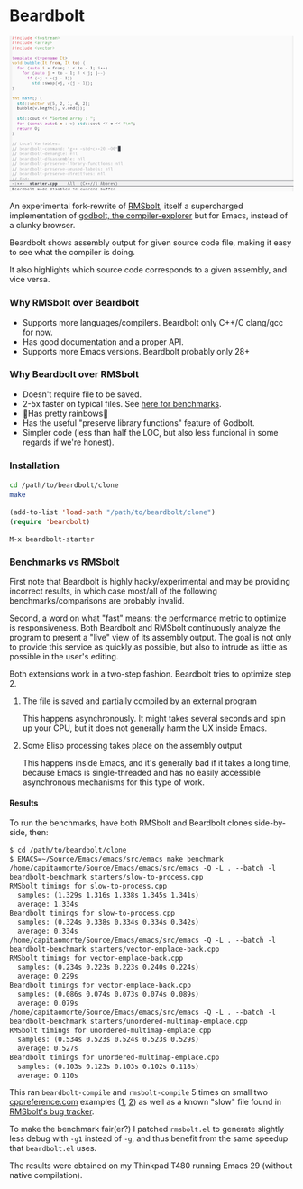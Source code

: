 # Beardbolt

![beardbolt in action](./beardbolt.gif)

An experimental fork-rewrite of
[RMSbolt](https://gitlab.com/jgkamat/rmsbolt), itself a supercharged
implementation of [godbolt, the
compiler-explorer](https://github.com/mattgodbolt/compiler-explorer)
but for Emacs, instead of a clunky browser.

Beardbolt shows assembly output for given source code file, making it
easy to see what the compiler is doing.

It also highlights which source code corresponds to a given assembly,
and vice versa.

### Why RMSbolt over Beardbolt

- Supports more languages/compilers. Beardbolt only C++/C clang/gcc for now.
- Has good documentation and a proper API.
- Supports more Emacs versions.  Beardbolt probably only 28+

### Why Beardbolt over RMSbolt

- Doesn't require file to be saved.
- 2-5x faster on typical files.  See [here for benchmarks](#benchmarks).
- 🌈Has pretty rainbows🌈
- Has the useful "preserve library functions" feature of Godbolt.
- Simpler code (less than half the LOC, but also less funcional in some regards if we're honest).

### Installation

```sh
cd /path/to/beardbolt/clone
make
```

```lisp
(add-to-list 'load-path "/path/to/beardbolt/clone")
(require 'beardbolt)
```

```
M-x beardbolt-starter
```

<a name="benchmarks"></a>
### Benchmarks vs RMSbolt

First note that Beardbolt is highly hacky/experimental and may be
providing incorrect results, in which case most/all of the following
benchmarks/comparisons are probably invalid.

Second, a word on what "fast" means: the performance metric to
optimize is responsiveness.  Both Beardbolt and RMSbolt continuously
analyze the program to present a "live" view of its assembly output.
The goal is not only to provide this service as quickly as possible,
but also to intrude as little as possible in the user's editing.

Both extensions work in a two-step fashion.  Beardbolt tries to
optimize step 2.

1. The file is saved and partially compiled by an external program

   This happens asynchronously.  It might takes several seconds and
   spin up your CPU, but it does not generally harm the UX inside
   Emacs.

2. Some Elisp processing takes place on the assembly output

   This happens inside Emacs, and it's generally bad if it takes a
   long time, because Emacs is single-threaded and has no easily
   accessible asynchronous mechanisms for this type of work.

#### Results

To run the benchmarks, have both RMSbolt and Beardbolt clones
side-by-side, then:

```
$ cd /path/to/beardbolt/clone
$ EMACS=~/Source/Emacs/emacs/src/emacs make benchmark
/home/capitaomorte/Source/Emacs/emacs/src/emacs -Q -L . --batch -l beardbolt-benchmark starters/slow-to-process.cpp
RMSbolt timings for slow-to-process.cpp
  samples: (1.329s 1.316s 1.338s 1.345s 1.341s)
  average: 1.334s
Beardbolt timings for slow-to-process.cpp
  samples: (0.324s 0.338s 0.334s 0.334s 0.342s)
  average: 0.334s
/home/capitaomorte/Source/Emacs/emacs/src/emacs -Q -L . --batch -l beardbolt-benchmark starters/vector-emplace-back.cpp
RMSbolt timings for vector-emplace-back.cpp
  samples: (0.234s 0.223s 0.223s 0.240s 0.224s)
  average: 0.229s
Beardbolt timings for vector-emplace-back.cpp
  samples: (0.086s 0.074s 0.073s 0.074s 0.089s)
  average: 0.079s
/home/capitaomorte/Source/Emacs/emacs/src/emacs -Q -L . --batch -l beardbolt-benchmark starters/unordered-multimap-emplace.cpp
RMSbolt timings for unordered-multimap-emplace.cpp
  samples: (0.534s 0.523s 0.524s 0.523s 0.529s)
  average: 0.527s
Beardbolt timings for unordered-multimap-emplace.cpp
  samples: (0.103s 0.123s 0.103s 0.102s 0.118s)
  average: 0.110s
```

This ran `beardbolt-compile` and `rmsbolt-compile` 5 times on small
two [cppreference.com](https://cppreference.com) examples
([1][example1], [2][example2]) as well as a known "slow" file found in
[RMSbolt's bug tracker](https://gitlab.com/jgkamat/rmsbolt/-/issues/9).

To make the benchmark fair(er?) I patched `rmsbolt.el` to generate
slightly less debug with `-g1` instead of `-g`, and thus benefit from
the same speedup that `beardbolt.el` uses.

The results were obtained on my Thinkpad T480 running Emacs 29
(without native compilation).

[example1]: https://en.cppreference.com/w/cpp/container/vector/emplace_back
[example2]: https://en.cppreference.com/w/cpp/container/unordered_multimap/emplace

